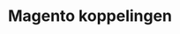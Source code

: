 ---
title: Magento koppelingen
key: magento
image: /images/@stock/Logos/magento-koppelingen.png
link_to: /koppelingen/magento
klass: webshop
layout: koppelingen
referral-url:

excerpt: Met onze Magento boekhoudkoppelingen is je administratie altijd op orde. Probeer nu! Bespaar veel tijd met een Magento koppeling en andere API koppelingen.
---